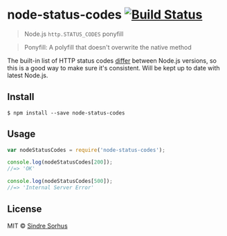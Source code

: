 # node-status-codes [![Build Status](https://travis-ci.org/sindresorhus/node-status-codes.svg?branch=master)](https://travis-ci.org/sindresorhus/node-status-codes)

> Node.js `http.STATUS_CODES` ponyfill

> Ponyfill: A polyfill that doesn't overwrite the native method

The built-in list of HTTP status codes [differ](https://github.com/nodejs/io.js/commit/8be6060020) between Node.js versions, so this is a good way to make sure it's consistent. Will be kept up to date with latest Node.js.


## Install

```
$ npm install --save node-status-codes
```


## Usage

```js
var nodeStatusCodes = require('node-status-codes');

console.log(nodeStatusCodes[200]);
//=> 'OK'

console.log(nodeStatusCodes[500]);
//=> 'Internal Server Error'
```


## License

MIT © [Sindre Sorhus](http://sindresorhus.com)
